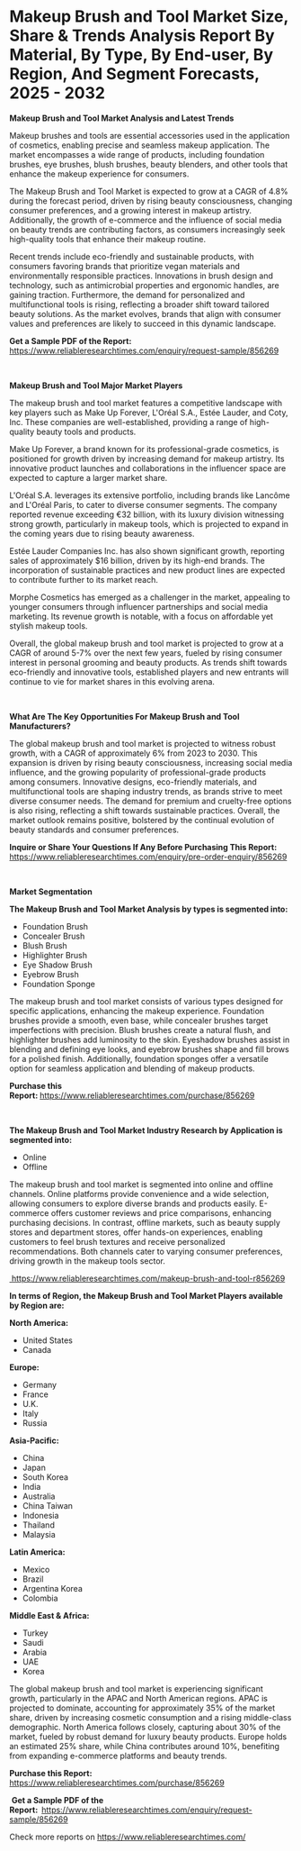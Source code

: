 <p><h1>Makeup Brush and Tool Market Size, Share & Trends Analysis Report By Material, By Type, By End-user, By Region, And Segment Forecasts, 2025 - 2032</h1></p><p><strong>Makeup Brush and Tool Market Analysis and Latest Trends</strong></p>
<p><p>Makeup brushes and tools are essential accessories used in the application of cosmetics, enabling precise and seamless makeup application. The market encompasses a wide range of products, including foundation brushes, eye brushes, blush brushes, beauty blenders, and other tools that enhance the makeup experience for consumers.</p><p>The Makeup Brush and Tool Market is expected to grow at a CAGR of 4.8% during the forecast period, driven by rising beauty consciousness, changing consumer preferences, and a growing interest in makeup artistry. Additionally, the growth of e-commerce and the influence of social media on beauty trends are contributing factors, as consumers increasingly seek high-quality tools that enhance their makeup routine. </p><p>Recent trends include eco-friendly and sustainable products, with consumers favoring brands that prioritize vegan materials and environmentally responsible practices. Innovations in brush design and technology, such as antimicrobial properties and ergonomic handles, are gaining traction. Furthermore, the demand for personalized and multifunctional tools is rising, reflecting a broader shift toward tailored beauty solutions. As the market evolves, brands that align with consumer values and preferences are likely to succeed in this dynamic landscape.</p></p>
<p><strong>Get a Sample PDF of the Report:&nbsp;</strong> <a href="https://www.reliableresearchtimes.com/enquiry/request-sample/856269?utm_campaign=3087&utm_medium=2&utm_source=Github&utm_content=ia&utm_term=04042025&utm_id=makeup-brush-and-tool">https://www.reliableresearchtimes.com/enquiry/request-sample/856269</a></p>
<p>&nbsp;</p>
<p><strong>Makeup Brush and Tool Major Market Players</strong></p>
<p><p>The makeup brush and tool market features a competitive landscape with key players such as Make Up Forever, L'Oréal S.A., Estée Lauder, and Coty, Inc. These companies are well-established, providing a range of high-quality beauty tools and products.</p><p>Make Up Forever, a brand known for its professional-grade cosmetics, is positioned for growth driven by increasing demand for makeup artistry. Its innovative product launches and collaborations in the influencer space are expected to capture a larger market share.</p><p>L'Oréal S.A. leverages its extensive portfolio, including brands like Lancôme and L'Oréal Paris, to cater to diverse consumer segments. The company reported revenue exceeding €32 billion, with its luxury division witnessing strong growth, particularly in makeup tools, which is projected to expand in the coming years due to rising beauty awareness.</p><p>Estée Lauder Companies Inc. has also shown significant growth, reporting sales of approximately $16 billion, driven by its high-end brands. The incorporation of sustainable practices and new product lines are expected to contribute further to its market reach.</p><p>Morphe Cosmetics has emerged as a challenger in the market, appealing to younger consumers through influencer partnerships and social media marketing. Its revenue growth is notable, with a focus on affordable yet stylish makeup tools.</p><p>Overall, the global makeup brush and tool market is projected to grow at a CAGR of around 5-7% over the next few years, fueled by rising consumer interest in personal grooming and beauty products. As trends shift towards eco-friendly and innovative tools, established players and new entrants will continue to vie for market shares in this evolving arena.</p></p>
<p>&nbsp;</p>
<p><strong>What Are The Key Opportunities For Makeup Brush and Tool Manufacturers?</strong></p>
<p><p>The global makeup brush and tool market is projected to witness robust growth, with a CAGR of approximately 6% from 2023 to 2030. This expansion is driven by rising beauty consciousness, increasing social media influence, and the growing popularity of professional-grade products among consumers. Innovative designs, eco-friendly materials, and multifunctional tools are shaping industry trends, as brands strive to meet diverse consumer needs. The demand for premium and cruelty-free options is also rising, reflecting a shift towards sustainable practices. Overall, the market outlook remains positive, bolstered by the continual evolution of beauty standards and consumer preferences.</p></p>
<p><strong>Inquire or Share Your Questions If Any Before Purchasing This Report:</strong> <a href="https://www.reliableresearchtimes.com/enquiry/pre-order-enquiry/856269?utm_campaign=3087&utm_medium=2&utm_source=Github&utm_content=ia&utm_term=04042025&utm_id=makeup-brush-and-tool">https://www.reliableresearchtimes.com/enquiry/pre-order-enquiry/856269</a></p>
<p>&nbsp;</p>
<p><strong>Market Segmentation</strong></p>
<p><strong>The Makeup Brush and Tool Market Analysis by types is segmented into:</strong></p>
<p><ul><li>Foundation Brush</li><li>Concealer Brush</li><li>Blush Brush</li><li>Highlighter Brush</li><li>Eye Shadow Brush</li><li>Eyebrow Brush</li><li>Foundation Sponge</li></ul></p>
<p><p>The makeup brush and tool market consists of various types designed for specific applications, enhancing the makeup experience. Foundation brushes provide a smooth, even base, while concealer brushes target imperfections with precision. Blush brushes create a natural flush, and highlighter brushes add luminosity to the skin. Eyeshadow brushes assist in blending and defining eye looks, and eyebrow brushes shape and fill brows for a polished finish. Additionally, foundation sponges offer a versatile option for seamless application and blending of makeup products.</p></p>
<p><strong>Purchase this Report:&nbsp;</strong><a href="https://www.reliableresearchtimes.com/purchase/856269?utm_campaign=3087&utm_medium=2&utm_source=Github&utm_content=ia&utm_term=04042025&utm_id=makeup-brush-and-tool">https://www.reliableresearchtimes.com/purchase/856269</a></p>
<p>&nbsp;</p>
<p><strong>The Makeup Brush and Tool Market Industry Research by Application is segmented into:</strong></p>
<p><ul><li>Online</li><li>Offline</li></ul></p>
<p><p>The makeup brush and tool market is segmented into online and offline channels. Online platforms provide convenience and a wide selection, allowing consumers to explore diverse brands and products easily. E-commerce offers customer reviews and price comparisons, enhancing purchasing decisions. In contrast, offline markets, such as beauty supply stores and department stores, offer hands-on experiences, enabling customers to feel brush textures and receive personalized recommendations. Both channels cater to varying consumer preferences, driving growth in the makeup tools sector.</p></p>
<p><a href="https://www.reliableresearchtimes.com/makeup-brush-and-tool-r856269?utm_campaign=3087&utm_medium=2&utm_source=Github&utm_content=ia&utm_term=04042025&utm_id=makeup-brush-and-tool">&nbsp;https://www.reliableresearchtimes.com/makeup-brush-and-tool-r856269</a></p>
<p><strong>In terms of Region, the Makeup Brush and Tool Market Players available by Region are:</strong></p>
<p>
    <p> <strong> North America: </strong>
        <ul>
            <li>United States</li>
            <li>Canada</li>
        </ul>
        </p> 
    <p> <strong> Europe: </strong>
        <ul>
            <li>Germany</li>
            <li>France</li>
            <li>U.K.</li>
            <li>Italy</li>
            <li>Russia</li>
        </ul>
        </p> 
    <p> <strong> Asia-Pacific: </strong>
        <ul>
            <li>China</li>
            <li>Japan</li>
            <li>South Korea</li>
            <li>India</li>
            <li>Australia</li>
            <li>China Taiwan</li>
            <li>Indonesia</li>
            <li>Thailand</li>
            <li>Malaysia</li>
        </ul>
        </p> 
    <p> <strong> Latin America: </strong>
        <ul>
            <li>Mexico</li>
            <li>Brazil</li>
            <li>Argentina Korea</li>
            <li>Colombia</li>
        </ul>
        </p> 
    <p> <strong> Middle East & Africa: </strong>
        <ul>
            <li>Turkey</li>
            <li>Saudi</li>
            <li>Arabia</li>
            <li>UAE</li>
            <li>Korea</li>
        </ul>
    </p>
    </p>
<p><p>The global makeup brush and tool market is experiencing significant growth, particularly in the APAC and North American regions. APAC is projected to dominate, accounting for approximately 35% of the market share, driven by increasing cosmetic consumption and a rising middle-class demographic. North America follows closely, capturing about 30% of the market, fueled by robust demand for luxury beauty products. Europe holds an estimated 25% share, while China contributes around 10%, benefiting from expanding e-commerce platforms and beauty trends.</p></p>
<p><strong>Purchase this Report: </strong><a href="https://www.reliableresearchtimes.com/purchase/856269?utm_campaign=3087&utm_medium=2&utm_source=Github&utm_content=ia&utm_term=04042025&utm_id=makeup-brush-and-tool">https://www.reliableresearchtimes.com/purchase/856269</a></p>
<p>&nbsp;<strong>Get a Sample PDF of the Report:&nbsp;&nbsp;</strong><a href="https://www.reliableresearchtimes.com/enquiry/request-sample/856269?utm_campaign=3087&utm_medium=2&utm_source=Github&utm_content=ia&utm_term=04042025&utm_id=makeup-brush-and-tool">https://www.reliableresearchtimes.com/enquiry/request-sample/856269</a></p>
<p><strong></strong></p>
<p>Check more reports on <a href="https://www.reliableresearchtimes.com/?utm_campaign=3087&utm_medium=2&utm_source=Github&utm_content=ia&utm_term=04042025&utm_id=makeup-brush-and-tool">https://www.reliableresearchtimes.com/</a></p>